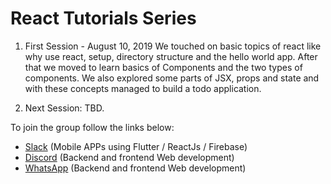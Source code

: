 # React Tutorials Series

1. First Session - August 10, 2019
We touched on basic topics of react like why use react, setup, directory structure and the hello world app. After that we moved to learn basics of Components and the two types of components. We also explored some parts of JSX, props and state and with these concepts managed to build a todo application. 

2. Next Session: TBD.

To join the group follow the links below:
- [Slack](https://developersession.slack.com/join/shared_invite/enQtNjk2Nzg4NjUwMjg5LWUxMjYwNDI3OTcyMTU1ZTg0YzNkMzU3ZTU3ZWYwOWY0NzBhM2U5MThkY2Y5ZDdiNjZiYjU1MDczZWVlN2I0MWU) (Mobile APPs using Flutter / ReactJs / Firebase)
- [Discord](https://discord.gg/ZZcfdne) (Backend and frontend Web development) 
- [WhatsApp](https://api.whatsapp.com/send?phone=9769460707&text=Add%20me%20to%20web%20devs%20group) (Backend and frontend Web development)  
